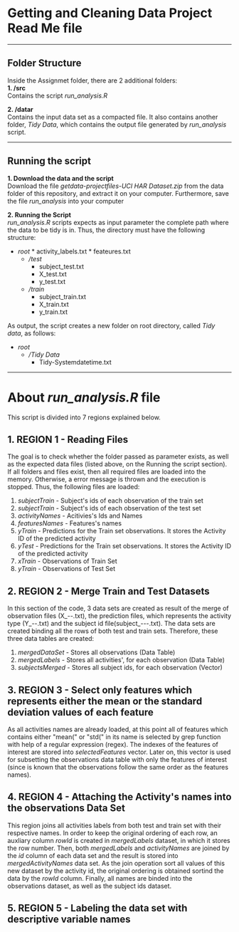 # Getting and Cleaning Data Project Read Me file
---
## Folder Structure

  Inside the Assignmet folder, there are 2 additional folders:<br>
  **1. /src** <br>
    Contains the script *run_analysis.R*
    
  **2. /datar** <br>
    Contains the input data set as a compacted file. It also contains another folder, *Tidy Data*, which contains the output file generated by *run_analysis* script.
   

---
## Running the script

  **1. Download the data and the script** <br>
    Download the file *getdata-projectfiles-UCI HAR Dataset.zip* from the data folder of this repository, and extract it on your computer.
 	Furthermore, save the file *run_analysis* into your computer<br>
    
  **2. Running the Script**<br>
    *run_analysis.R* scripts expects as input parameter the complete path where the data to be tidy is in. Thus, the directory must have the following structure:
         
* *root*
      * activity_labels.txt
      *	feateures.txt
	* */test*
      	* subject_test.txt
      	* X_test.txt
      	* y_test.txt
	* */train*
      	* subject_train.txt
      	* X_train.txt
      	* y_train.txt   
       
As output, the script creates a new folder on root directory, called *Tidy data*, as follows:

* *root*
	* */Tidy Data*
		* Tidy-Systemdatetime.txt

---
# About *run_analysis.R* file
This script is divided into 7 regions explained below.
##  1. REGION 1 - Reading Files
The goal is to check whether the folder passed as parameter exists, as well as the expected data files (listed above, on the Running the script section). If all folders and files exist, then all required files are loaded into the memory. Otherwise, a error message is thrown and the execution is stopped.
Thus, the following files are loaded:


1. *subjectTrain* - Subject's ids of each observation of the train set
2. *subjectTrain* - Subject's ids of each observation of the test set 
3. *activityNames* - Acitivies's Ids and Names
4. *featuresNames* - Features's names
5. *yTrain* - Predictions for the Train set observations. It stores the Activity ID of the predicted activity 
6. *yTest* - Predictions for the Train set observations. It stores the Activity ID of the predicted activity
7. *xTrain* - Observations of Train Set  
8. *yTrain* - Observations of Test Set 

##  2. REGION 2 - Merge Train and Test Datasets
In this section of the code, 3 data sets are created as result of the merge of observation files (X_--.txt), the prediction files, which represents the activity type (Y_--.txt) and the subject id file(subject_---.txt). The data sets are created binding all the rows of both test and train sets.
Therefore, these three data tables are created:

1. *mergedDataSet* - Stores all observations (Data Table)
2. *mergedLabels* - Stores all activities', for each observation (Data Table)
3. *subjectsMerged* - Stores all subject ids, for each observation (Vector)
	

##  3. REGION 3 - Select only features which represents either the mean or the standard deviation values of each feature
As all activities names are already loaded, at this point all of features which contains either "mean(" or "std(" in its name is selected by grep function with help of a regular expression (regex). The indexes of the features of interest are stored into *selectedFeatures* vector. Later on, this vector is used for subsetting the observations data table with only the features of interest (since is known that the observations follow the same order as the features names).

##  4. REGION 4 - Attaching the Activity's names into the observations Data Set
This region joins all activities labels from both test and train set with their respective names. In order to keep the original ordering of each row, an auxliary column *rowId* is created in *mergedLabels* dataset, in which it stores the row number.
Then, both *mergedLabels* and *activityNames* are joined by the *id* column of each data set and the result is stored into *mergedActivityNames* data set.
As the join operation sort all values of this new dataset by the activity id, the original ordering is obtained sortind the data by the *rowId* column.
Finally, all names are binded into the observations dataset, as well as the subject ids dataset.

## 5. REGION 5 - Labeling the data set with descriptive variable names
